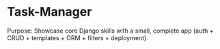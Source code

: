 # Task-Manager
Purpose: Showcase core Django skills with a small, complete app (auth + CRUD + templates + ORM + filters + deployment).
